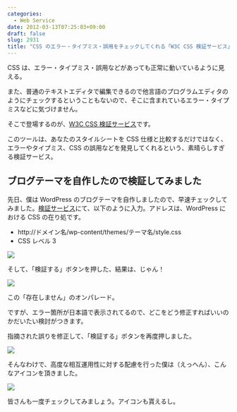 ```yaml
---
categories:
  - Web Service
date: 2012-03-13T07:25:03+09:00
draft: false
slug: 2931
title: "CSS のエラー・タイプミス・誤用をチェックしてくれる「W3C CSS 検証サービス」"
---
```


CSS は、エラー・タイプミス・誤用などがあっても正常に動いているように見える。

また、普通のテキストエディタで編集できるので他言語のプログラムエディタのようにチェックするということもないので、そこに含まれているエラー・タイプミスなどに気づけません。

そこで登場するのが、[W3C CSS 検証サービス](http://jigsaw.w3.org/css-validator/)です。

このツールは、あなたのスタイルシートを CSS 仕様と比較するだけではなく、エラーやタイプミス、CSS の誤用などを発見してくれるという、素晴らしすぎる検証サービス。

## ブログテーマを自作したので検証してみました

先日、僕は WordPress のブログテーマを自作しましたので、早速チェックしてみました。[検証サービス](http://jigsaw.w3.org/css-validator/)にて、以下のように入力。アドレスは、WordPress における CSS の在り処です。

* http://ドメイン名/wp-content/themes/テーマ名/style.css
* CSS レベル 3

![](/images/2012/03/2931_1.png)

そして、「検証する」ボタンを押した、結果は、じゃん！

![](/images/2012/03/2931_2.png)

この「存在しません」のオンパレード。

ですが、エラー箇所が日本語で表示されてるので、どこをどう修正すればいいのかだいたい検討がつきます。

指摘された誤りを修正して、「検証する」ボタンを再度押しました。

![](/images/2012/03/2931_3.png)

そんなわけで、高度な相互運用性に対する配慮を行った僕は（えっへん）、こんなアイコンを頂きました。

[![](/images/2012/03/2931_4.gif)](http://jigsaw.w3.org/css-validator/check/referer)

皆さんも一度チェックしてみましょう。アイコンも貰えるし。
